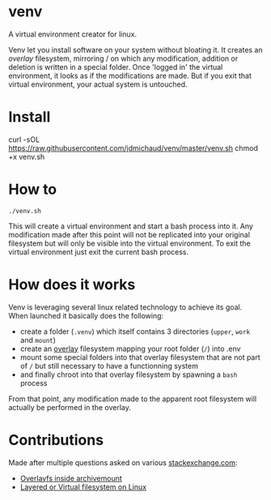 # venv
A virtual environment creator for linux.

Venv let you install software on your system without bloating it. It creates an *overlay* filesystem, mirroring / on which any modification, addition or deletion is written in a special folder. Once 'logged in' the virtual environment, it looks as if the modifications are made. But if you exit that virtual environment, your actual system is untouched.

# Install
curl -sOL https://raw.githubusercontent.com/jdmichaud/venv/master/venv.sh
chmod +x venv.sh

# How to
```
./venv.sh
```
This will create a virtual environment and start a bash process into it. Any modification made after this point will not be replicated into your original filesystem but will only be visible into the virtual environment. To exit the virtual environment just exit the current bash process.

# How does it works
Venv is leveraging several linux related technology to achieve its goal. When launched it basically does the following:
* create a folder (`.venv`) which itself contains 3 directories (`upper`, `work` and `mount`)
* create an [overlay](https://en.wikipedia.org/wiki/OverlayFS) filesystem mapping your root folder (`/`) into .env
* mount some special folders into that overlay filesystem that are not part of `/` but still necessary to have a functionning system
* and finally chroot into that overlay filesystem by spawning a `bash` process

From that point, any modification made to the apparent root filesystem will actually be performed in the overlay.

# Contributions
Made after multiple questions asked on various [stackexchange.com](https://stackexchange.com/):
* [Overlayfs inside archivemount](https://unix.stackexchange.com/questions/486916/overlayfs-inside-archivemount)
* [Layered or Virtual filesystem on Linux](https://unix.stackexchange.com/questions/486810/layered-or-virtual-filesystem-on-linux/486827#486827)
